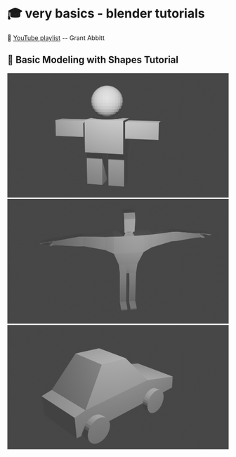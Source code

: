 # :mortar_board: very basics - blender tutorials

:link: [YouTube playlist](https://www.youtube.com/playlist?list=PLn3ukorJv4vtUy-we5PXaR7V5P7YXUlHf) -- Grant Abbitt

## :ice_cube: Basic Modeling with Shapes Tutorial

![Basic shapes model](images/basics.png)
![Basic modeling](images/modeling.png)
![Model a simple car](images/model-simple-car.png)
